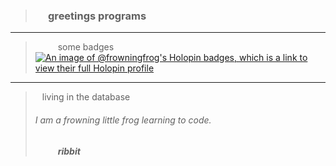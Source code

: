 > ### &emsp; greetings programs

------

> &emsp; &emsp; some badges
[![An image of @frowningfrog's Holopin badges, which is a link to view their full Holopin profile](https://holopin.me/frowningfrog)](https://holopin.io/@frowningfrog)

------

> &ensp; living in the database
> ###### I am a frowning little frog learning to code.   
> &emsp; &emsp; ***ribbit***
